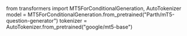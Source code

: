 from transformers import MT5ForConditionalGeneration, AutoTokenizer
model = MT5ForConditionalGeneration.from_pretrained("Parth/mT5-question-generator")
tokenizer = AutoTokenizer.from_pretrained("google/mt5-base")
